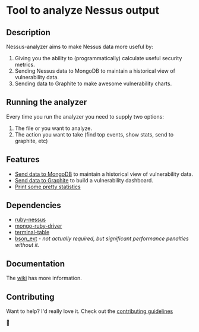# Tool to analyze Nessus output

## Description
Nessus-analyzer aims to make Nessus data more useful by:

1.  Giving you the ability to (programmatically) calculate useful security metrics.
2.	Sending Nessus data to MongoDB to maintain a historical view of vulnerability data.
3.	Sending data to Graphite to make awesome vulnerability charts.

## Running the analyzer
Every time you run the analyzer you need to supply two options:

1. The file or you want to analyze.
2. The action you want to take (find top events, show stats, send to graphite, etc)

## Features
* [Send data to MongoDB](https://github.com/gehrhorn/nessus-analyzer/wiki/MongoDB) to maintain a historical view of vulnerability data.
* [Send data to Graphite](https://github.com/gehrhorn/nessus-analyzer/wiki/Graphite) to build a vulnerability dashboard.
* [Print some pretty statistics](https://github.com/gehrhorn/nessus-analyzer/wiki/Display-Statistics)

## Dependencies
* [ruby-nessus](https://github.com/mephux/ruby-nessus)
* [mongo-ruby-driver](https://github.com/mongodb/mongo-ruby-driver)
* [terminal-table](https://github.com/visionmedia/terminal-table)
* [bson_ext](https://rubygems.org/gems/bson_ext) - *not actually required, but significant performance penalties without it.*

## Documentation
The [wiki](https://github.com/gehrhorn/nessus-analyzer/wiki) has more information.

## Contributing
Want to help? I'd really love it. Check out the [contributing guidelines](nessus-analyzer/CONTRIBUTING.md)

:beers:
